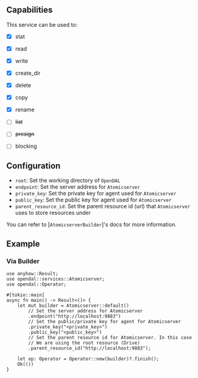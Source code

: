 ## Capabilities

This service can be used to:

- [x] stat
- [x] read
- [x] write
- [x] create_dir
- [x] delete
- [x] copy
- [x] rename
- [ ] ~~list~~
- [ ] ~~presign~~
- [ ] blocking


## Configuration

- `root`: Set the working directory of `OpenDAL`
- `endpoint`: Set the server address for `Atomicserver`
- `private_key`: Set the private key for agent used for `Atomicserver`
- `public_key`: Set the public key for agent used for `Atomicserver`
- `parent_resource_id`:  Set the parent resource id (url) that `Atomicserver` uses to store resources under

You can refer to [`AtomicserverBuilder`]'s docs for more information.

## Example

### Via Builder

```rust,no_run
use anyhow::Result;
use opendal::services::Atomicserver;
use opendal::Operator;

#[tokio::main]
async fn main() -> Result<()> {
    let mut builder = Atomicserver::default()
        // Set the server address for Atomicserver
        .endpoint("http://localhost:9883")
        // Set the public/private key for agent for Atomicserver
        .private_key("<private_key>")
        .public_key("<public_key>")
        // Set the parent resource id for Atomicserver. In this case
        // We are using the root resource (Drive)
        .parent_resource_id("http://localhost:9883");

    let op: Operator = Operator::new(builder)?.finish();
    Ok(())
}
```
